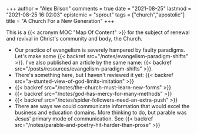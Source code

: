 +++
author = "Alex Bilson"
comments = true
date = "2021-08-25"
lastmod = "2021-08-25 16:02:03"
epistemic = "sprout"
tags = ["church","apostolic"]
title = "A Church For a New Generation"
+++

This is a {{< acronym MOC "Map Of Content" >}} for the subject of renewal and revival in Christ's community and body, the Church.

- Our practice of evangelism is severely hampered by faulty paradigms. Let's make some {{< backref src="/notes/evangelism-paradigm-shifts" >}}. I've also published an article by the same name: {{< backref src="/posts/resources/evangelism-paradigm-shifts" >}}.
- There's something here, but I haven't reviewed it yet: {{< backref src="a-stunted-view-of-god-limits-imitation" >}}
- {{< backref src="/notes/the-church-must-learn-new-forms" >}}
- {{< backref src="/notes/god-has-mercy-for-many-methods" >}}
- {{< backref src="/notes/spider-followers-need-an-extra-push" >}}
- There are ways we could communicate information that would excel the business and education domains. More thinking to do, but parable was Jesus' primary mode of communication. See {{< backref src="/notes/parable-and-poetry-hit-harder-than-prose" >}}
